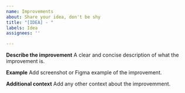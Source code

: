 ```yaml
---
name: Improvements
about: Share your idea, don't be shy
title: "[IDEA] - "
labels: Idea
assignees: ''

---
```


**Describe the improvement**
A clear and concise description of what the improvement is.

**Example**
Add screenshot or Figma example of the improvement.

**Additional context**
Add any other context about the improvemment.
